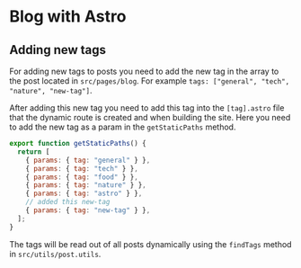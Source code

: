 # Blog with Astro

## Adding new tags

For adding new tags to posts you need to add the new tag in the array to the post located in `src/pages/blog`. For example `tags: ["general", "tech", "nature", "new-tag"]`.

After adding this new tag you need to add this tag into the `[tag].astro` file that the dynamic route is created and when building the site. Here you need to add the new tag as a param in the `getStaticPaths` method.

```javascript
export function getStaticPaths() {
  return [
    { params: { tag: "general" } },
    { params: { tag: "tech" } },
    { params: { tag: "food" } },
    { params: { tag: "nature" } },
    { params: { tag: "astro" } },
    // added this new-tag
    { params: { tag: "new-tag" } },
  ];
}
```

The tags will be read out of all posts dynamically using the `findTags` method in `src/utils/post.utils`.